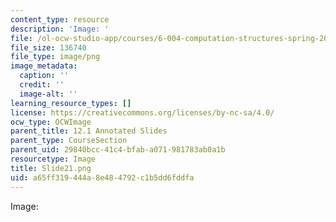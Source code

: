 ```yaml
---
content_type: resource
description: 'Image: '
file: /ol-ocw-studio-app/courses/6-004-computation-structures-spring-2017/a65ff319444a8e484792c1b5dd6fddfa_Slide21.png
file_size: 136740
file_type: image/png
image_metadata:
  caption: ''
  credit: ''
  image-alt: ''
learning_resource_types: []
license: https://creativecommons.org/licenses/by-nc-sa/4.0/
ocw_type: OCWImage
parent_title: 12.1 Annotated Slides
parent_type: CourseSection
parent_uid: 29840bcc-41c4-bfab-a071-981783ab0a1b
resourcetype: Image
title: Slide21.png
uid: a65ff319-444a-8e48-4792-c1b5dd6fddfa
---
```

Image: 